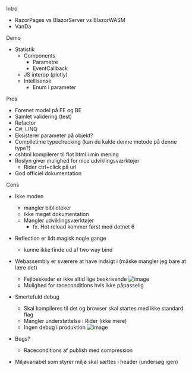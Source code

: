 Intro
- RazorPages vs BlazorServer vs BlazorWASM
- VanDa

Demo
- Statistik
  - Components
    - Parametre
    - EventCallback
  - JS interop (plotly)
  - Intellisense
    - Enum i parameter

Pros
- Forenet model på FE og BE
- Samlet validering (test)
- Refactor
- C#, LINQ
- Eksisterer parameter på objekt?
- Compiletime typechecking (kan du kalde denne metode på denne type?)
- cshtml kompilerer til flot html i min mening
- Roslyn giver mulighed for nice udviklingsværktøjer
  - Rider ctrl+click på url
- God officiel dokumentation

Cons
- Ikke moden 
  - mangler biblioteker
  - ikke meget dokumentation
  - Mangler udviklingsværktøjer
    - fx. Hot reload kommer først med dotnet 6
- Reflection er lidt magisk nogle gange
  - kunne ikke finde ud af two way bind
- Webassembly er sværere at have indsigt i (måske mangler jeg bare at lære det)
  - Fejlbeskeder er ikke altid lige beskrivende
  ![image](https://user-images.githubusercontent.com/8692680/131094273-e3fe348f-fad9-45ff-8146-840c051ca7fb.png)
  - Mulighed for raceconditions hvis ikke påpasselig

- Smertefuld debug
  - Skal kompileres til det og browser skal startes med ikke standard flag
  - Mangler understøttelse i Rider (ikke mere)
  - Ingen debug i produktion
  ![image](https://user-images.githubusercontent.com/8692680/133121375-64eace43-a79c-47da-9ca3-b05d9542d8a1.png)
 
- Bugs?
  - Raceconditions af publish med compression
- Miljøvariabel som styrer miljø skal sættes i header (undersøg igen)
